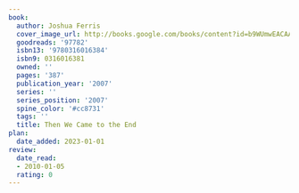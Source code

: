 ```yaml
---
book:
  author: Joshua Ferris
  cover_image_url: http://books.google.com/books/content?id=b9WUmwEACAAJ&printsec=frontcover&img=1&zoom=1&source=gbs_api
  goodreads: '97782'
  isbn13: '9780316016384'
  isbn9: 0316016381
  owned: ''
  pages: '387'
  publication_year: '2007'
  series: ''
  series_position: '2007'
  spine_color: '#cc8731'
  tags: ''
  title: Then We Came to the End
plan:
  date_added: 2023-01-01
review:
  date_read:
  - 2010-01-05
  rating: 0
---
```

